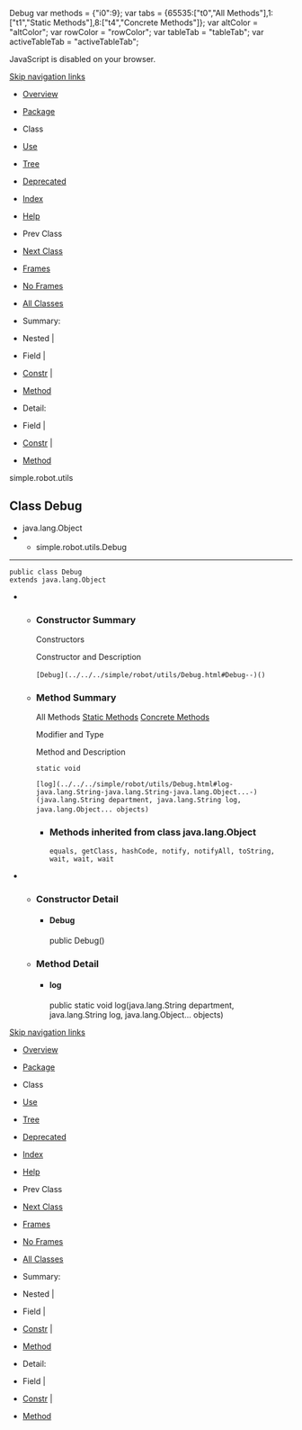 Debug   <!-- try { if (location.href.indexOf('is-external=true') == -1) { parent.document.title="Debug"; } } catch(err) { } //--> var methods = {"i0":9}; var tabs = {65535:\["t0","All Methods"\],1:\["t1","Static Methods"\],8:\["t4","Concrete Methods"\]}; var altColor = "altColor"; var rowColor = "rowColor"; var tableTab = "tableTab"; var activeTableTab = "activeTableTab";

JavaScript is disabled on your browser.

[Skip navigation links](#skip.navbar.top "Skip navigation links")

*   [Overview](../../../overview-summary.html)
*   [Package](package-summary.html)
*   Class
*   [Use](class-use/Debug.html)
*   [Tree](package-tree.html)
*   [Deprecated](../../../deprecated-list.html)
*   [Index](../../../index-files/index-1.html)
*   [Help](../../../help-doc.html)

*   Prev Class
*   [Next Class](../../../simple/robot/utils/Random.html "class in simple.robot.utils")

*   [Frames](../../../index.html?simple/robot/utils/Debug.html)
*   [No Frames](Debug.html)

*   [All Classes](../../../allclasses-noframe.html)

<!-- allClassesLink = document.getElementById("allclasses\_navbar\_top"); if(window==top) { allClassesLink.style.display = "block"; } else { allClassesLink.style.display = "none"; } //-->

*   Summary: 
*   Nested | 
*   Field | 
*   [Constr](#constructor.summary) | 
*   [Method](#method.summary)

*   Detail: 
*   Field | 
*   [Constr](#constructor.detail) | 
*   [Method](#method.detail)

simple.robot.utils

Class Debug
-----------

*   java.lang.Object
*   *   simple.robot.utils.Debug

*   * * *
    
      
    
    public class Debug
    extends java.lang.Object
    

*   *   ### Constructor Summary
        
        Constructors 
        
        Constructor and Description
        
        `[Debug](../../../simple/robot/utils/Debug.html#Debug--)()` 
        
    
    *   ### Method Summary
        
        All Methods [Static Methods](javascript:show\(1\);) [Concrete Methods](javascript:show\(8\);) 
        
        Modifier and Type
        
        Method and Description
        
        `static void`
        
        `[log](../../../simple/robot/utils/Debug.html#log-java.lang.String-java.lang.String-java.lang.Object...-)(java.lang.String department, java.lang.String log, java.lang.Object... objects)` 
        
        *   ### Methods inherited from class java.lang.Object
            
            `equals, getClass, hashCode, notify, notifyAll, toString, wait, wait, wait`

*   *   ### Constructor Detail
        
        *   #### Debug
            
            public Debug()
            
    
    *   ### Method Detail
        
        *   #### log
            
            public static void log(java.lang.String department,
                                   java.lang.String log,
                                   java.lang.Object... objects)
            

[Skip navigation links](#skip.navbar.bottom "Skip navigation links")

*   [Overview](../../../overview-summary.html)
*   [Package](package-summary.html)
*   Class
*   [Use](class-use/Debug.html)
*   [Tree](package-tree.html)
*   [Deprecated](../../../deprecated-list.html)
*   [Index](../../../index-files/index-1.html)
*   [Help](../../../help-doc.html)

*   Prev Class
*   [Next Class](../../../simple/robot/utils/Random.html "class in simple.robot.utils")

*   [Frames](../../../index.html?simple/robot/utils/Debug.html)
*   [No Frames](Debug.html)

*   [All Classes](../../../allclasses-noframe.html)

<!-- allClassesLink = document.getElementById("allclasses\_navbar\_bottom"); if(window==top) { allClassesLink.style.display = "block"; } else { allClassesLink.style.display = "none"; } //-->

*   Summary: 
*   Nested | 
*   Field | 
*   [Constr](#constructor.summary) | 
*   [Method](#method.summary)

*   Detail: 
*   Field | 
*   [Constr](#constructor.detail) | 
*   [Method](#method.detail)